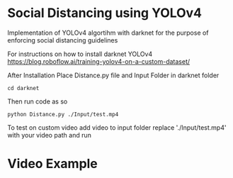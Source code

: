 # Social Distancing using YOLOv4
Implementation of YOLOv4 algortihm with darknet for the purpose of enforcing social distancing guidelines

For instructions on how to install darknet YOLOv4
https://blog.roboflow.ai/training-yolov4-on-a-custom-dataset/

After Installation
Place Distance.py file and Input Folder in darknet folder

```console
cd darknet
```

Then run code as so
```console
python Distance.py ./Input/test.mp4
```

To test on custom video add video to input folder replace './Input/test.mp4' with your video path and run

# Video Example
